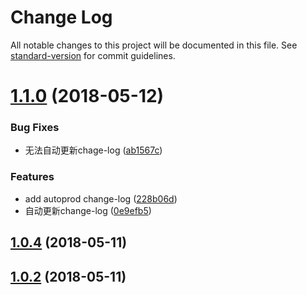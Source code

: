 # Change Log

All notable changes to this project will be documented in this file. See [standard-version](https://github.com/conventional-changelog/standard-version) for commit guidelines.

<a name="1.1.0"></a>
# [1.1.0](https://github.com/a13821190779/scroll/compare/v1.0.1...v1.1.0) (2018-05-12)


### Bug Fixes

* 无法自动更新chage-log ([ab1567c](https://github.com/a13821190779/scroll/commit/ab1567c))


### Features

* add autoprod change-log ([228b06d](https://github.com/a13821190779/scroll/commit/228b06d))
* 自动更新change-log ([0e9efb5](https://github.com/a13821190779/scroll/commit/0e9efb5))



<a name="1.0.4"></a>
## [1.0.4](https://github.com/a13821190779/scroll/compare/v1.0.3...v1.0.4) (2018-05-11)



<a name="1.0.2"></a>
## [1.0.2](https://github.com/a13821190779/scroll/compare/v1.0.3...v1.0.2) (2018-05-11)

